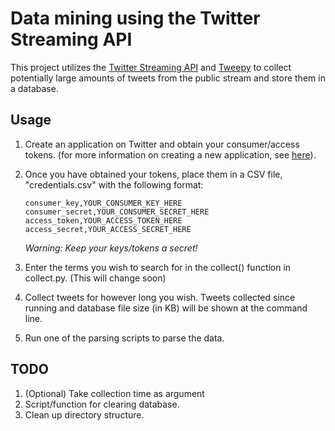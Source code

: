 Data mining using the Twitter Streaming API
===========================================

This project utilizes the [Twitter Streaming API](https://dev.twitter.com/streaming/overview)
and [Tweepy](http://www.tweepy.org/) to collect potentially large amounts of
tweets from the public stream and store them in a database.

Usage
-----

1. Create an application on Twitter and obtain your consumer/access tokens. (for
more information on creating a new application, see [here](https://dev.twitter.com/)).

2. Once you have obtained your tokens, place them in a CSV file,
"credentials.csv" with the following format:

   ```
   consumer_key,YOUR_CONSUMER_KEY_HERE
   consumer_secret,YOUR_CONSUMER_SECRET_HERE
   access_token,YOUR_ACCESS_TOKEN_HERE
   access_secret,YOUR_ACCESS_SECRET_HERE
   ```

   *Warning: Keep your keys/tokens a secret!*

3. Enter the terms you wish to search for in the collect() function in
   collect.py. (This will change soon)

4. Collect tweets for however long you wish. Tweets collected since running and
   database file size (in KB) will be shown at the command line.

5. Run one of the parsing scripts to parse the data.


TODO
----

1. (Optional) Take collection time as argument
2. Script/function for clearing database.
3. Clean up directory structure.
